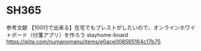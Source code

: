 # SH365
参考文献
【100行で出来る】在宅でもブレストがしたいので、オンラインホワイトボード（付箋アプリ）を作ろう stayhome-board
https://qiita.com/numanomanu/items/e0ace008565164c17b75
